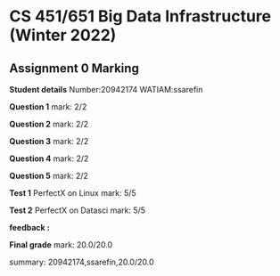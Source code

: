 # CS 451/651 Big Data Infrastructure (Winter 2022)
## Assignment 0 Marking

**Student details**
Number:20942174
WATIAM:ssarefin

**Question 1**
mark: 2/2

**Question 2**
mark: 2/2

**Question 3**
mark: 2/2

**Question 4**
mark: 2/2

**Question 5**
mark: 2/2

**Test 1**
PerfectX on Linux
mark: 5/5

**Test 2**
PerfectX on Datasci
mark: 5/5

**feedback :** 

**Final grade**
mark: 20.0/20.0

summary: 20942174,ssarefin,20.0/20.0
